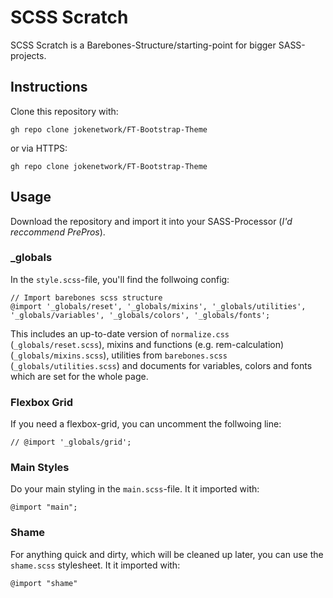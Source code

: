 # SCSS Scratch
SCSS Scratch is a Barebones-Structure/starting-point for bigger SASS-projects. 

## Instructions

Clone this repository with:

    gh repo clone jokenetwork/FT-Bootstrap-Theme

or via HTTPS:

    gh repo clone jokenetwork/FT-Bootstrap-Theme

## Usage
Download the repository and import it into your SASS-Processor (*I'd reccommend PrePros*). 


### _globals

In the `style.scss`-file, you'll find the follwoing config:


    // Import barebones scss structure
    @import '_globals/reset', '_globals/mixins', '_globals/utilities', '_globals/variables', '_globals/colors', '_globals/fonts';

This includes an up-to-date version of `normalize.css` (`_globals/reset.scss`), mixins and functions (e.g. rem-calculation) (`_globals/mixins.scss`), utilities from `barebones.scss` (`_globals/utilities.scss`) and documents for variables, colors and fonts which are set for the whole page.

### Flexbox Grid 

If you need a flexbox-grid, you can uncomment the follwoing line:

    // @import '_globals/grid';


### Main Styles
Do your main styling in the `main.scss`-file. It it imported with:

    @import "main";

### Shame
For anything quick and dirty, which will be cleaned up later, you can use the `shame.scss` stylesheet. It it imported with:

    @import "shame"

